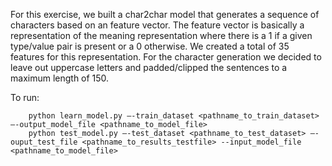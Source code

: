For this exercise, we built a char2char model that generates a sequence of characters based on an feature vector. The feature vector is basically a representation of the meaning representation where there is a 1 if a given type/value pair is present or a 0 otherwise. We created a total of 35 features for this representation. For the character generation we decided to leave out uppercase letters and padded/clipped the sentences to a maximum length of 150.

To run:

```
	python learn_model.py –-train_dataset <pathname_to_train_dataset> –-output_model_file <pathname_to_model_file> 
	python test_model.py –-test_dataset <pathname_to_test_dataset> –-ouput_test_file <pathname_to_results_testfile> --input_model_file <pathname_to_model_file>
```
